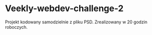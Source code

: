 # Veekly-webdev-challenge-2
Projekt kodowany samodzielnie z pliku PSD. Zrealizowany w 20 godzin roboczych.
